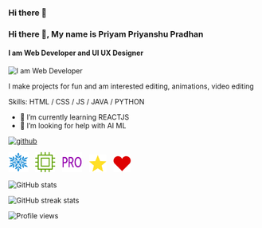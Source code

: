 ### Hi there 👋
### Hi there 👋, My name is Priyam Priyanshu Pradhan
#### I am Web Developer and UI UX Designer
![I am Web Developer](https://www.linkedin.com/in/priyam-priyanshu-pradhan-06a263231/overlay/background-image/)

I make projects for fun and am interested editing, animations, video editing 

Skills: HTML / CSS / JS / JAVA / PYTHON

- 🌱 I’m currently learning REACTJS 
- 🤔 I’m looking for help with AI ML 


[<img src='https://cdn.jsdelivr.net/npm/simple-icons@3.0.1/icons/github.svg' alt='github' height='40'>](https://github.com/priyam99)  

<a href='https://archiveprogram.github.com/'><img src='https://raw.githubusercontent.com/acervenky/animated-github-badges/master/assets/acbadge.gif' width='40' height='40'></a> <a href='https://docs.github.com/en/developers'><img src='https://raw.githubusercontent.com/acervenky/animated-github-badges/master/assets/devbadge.gif' width='40' height='40'></a> <a href='https://github.com/pricing'><img src='https://raw.githubusercontent.com/acervenky/animated-github-badges/master/assets/pro.gif' width='40' height='40'></a> <a href='https://stars.github.com/'><img src='https://raw.githubusercontent.com/acervenky/animated-github-badges/master/assets/starbadge.gif' width='35' height='35'></a> <a href='https://docs.github.com/en/github/supporting-the-open-source-community-with-github-sponsors'><img src='https://raw.githubusercontent.com/acervenky/animated-github-badges/master/assets/sponsorbadge.gif' width='35' height='35'></a> 

![GitHub stats](https://github-readme-stats.vercel.app/api?username=priyam99&show_icons=true)  

![GitHub streak stats](https://streak-stats.demolab.com/?user=priyam99)  

![Profile views](https://gpvc.arturio.dev/priyam99)  
